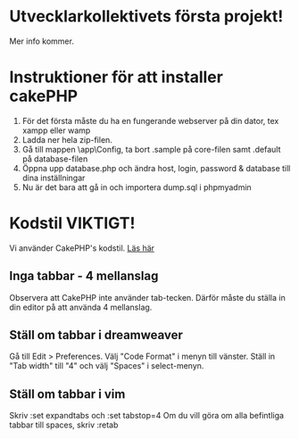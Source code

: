 # Utvecklarkollektivets första projekt!

Mer info kommer.

Instruktioner för att installer cakePHP
=======================================
1. För det första måste du ha en fungerande webserver på din dator, tex xampp eller wamp
2. Ladda ner hela zip-filen.
3. Gå till mappen \app\Config, ta bort .sample på core-filen samt .default på database-filen
4. Öppna upp database.php och ändra host, login, password & database till dina inställningar
5. Nu är det bara att gå in och importera dump.sql i phpmyadmin


Kodstil VIKTIGT!
================
Vi använder CakePHP's kodstil. [Läs här](http://book.cakephp.org/2.0/en/contributing/cakephp-coding-conventions.html)

Inga tabbar - 4 mellanslag
--------------------------
Observera att CakePHP inte använder tab-tecken. Därför måste du ställa in din editor på att använda 4 mellanslag.

Ställ om tabbar i dreamweaver
-----------------------------
Gå till Edit > Preferences. Välj "Code Format" i menyn till vänster. Ställ in "Tab width" till "4" och välj "Spaces" i select-menyn.

Ställ om tabbar i vim
---------------------
Skriv
    :set expandtabs 
och 
    :set tabstop=4
Om du vill göra om alla befintliga tabbar till spaces, skriv
    :retab

